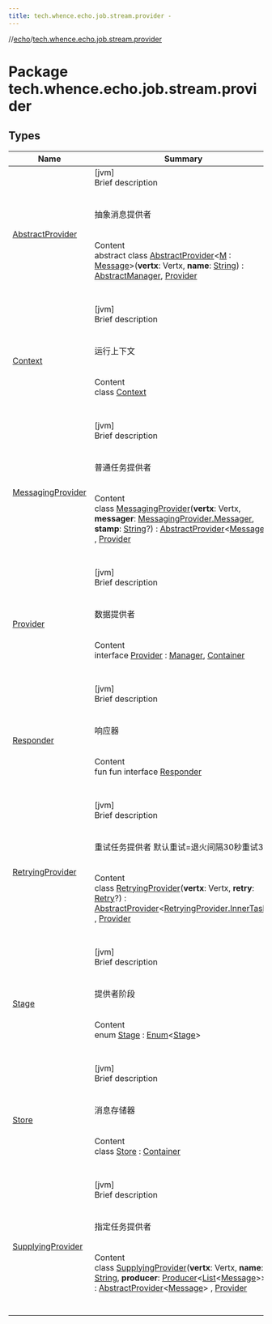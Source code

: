 ```yaml
---
title: tech.whence.echo.job.stream.provider -
---
```

//[echo](../index.md)/[tech.whence.echo.job.stream.provider](index.md)



# Package tech.whence.echo.job.stream.provider  


## Types  
  
|  Name|  Summary| 
|---|---|
| [AbstractProvider](-abstract-provider/index.md)| [jvm]  <br>Brief description  <br><br><br>抽象消息提供者<br><br>  <br>Content  <br>abstract class [AbstractProvider](-abstract-provider/index.md)<[M](-abstract-provider/index.md) : [Message](../tech.whence.echo.job.stream.message/-message/index.md)>(**vertx**: Vertx, **name**: [String](https://kotlinlang.org/api/latest/jvm/stdlib/kotlin/-string/index.html)) : [AbstractManager](../tech.whence.echo.job.manager/-abstract-manager/index.md), [Provider](-provider/index.md)  <br><br><br>
| [Context](-context/index.md)| [jvm]  <br>Brief description  <br><br><br>运行上下文<br><br>  <br>Content  <br>class [Context](-context/index.md)  <br><br><br>
| [MessagingProvider](-messaging-provider/index.md)| [jvm]  <br>Brief description  <br><br><br>普通任务提供者<br><br>  <br>Content  <br>class [MessagingProvider](-messaging-provider/index.md)(**vertx**: Vertx, **messager**: [MessagingProvider.Messager](-messaging-provider/-messager/index.md), **stamp**: [String](https://kotlinlang.org/api/latest/jvm/stdlib/kotlin/-string/index.html)?) : [AbstractProvider](-abstract-provider/index.md)<[Message](../tech.whence.echo.job.stream.message/-message/index.md)> , [Provider](-provider/index.md)  <br><br><br>
| [Provider](-provider/index.md)| [jvm]  <br>Brief description  <br><br><br>数据提供者<br><br>  <br>Content  <br>interface [Provider](-provider/index.md) : [Manager](../tech.whence.echo.job.manager/-manager/index.md), [Container](../tech.whence.echo.container/-container/index.md)  <br><br><br>
| [Responder](-responder/index.md)| [jvm]  <br>Brief description  <br><br><br>响应器<br><br>  <br>Content  <br>fun fun interface [Responder](-responder/index.md)  <br><br><br>
| [RetryingProvider](-retrying-provider/index.md)| [jvm]  <br>Brief description  <br><br><br>重试任务提供者 默认重试=退火间隔30秒重试3次<br><br>  <br>Content  <br>class [RetryingProvider](-retrying-provider/index.md)(**vertx**: Vertx, **retry**: [Retry](../tech.whence.echo.retry/-retry/index.md)?) : [AbstractProvider](-abstract-provider/index.md)<[RetryingProvider.InnerTask](-retrying-provider/-inner-task/index.md)> , [Provider](-provider/index.md)  <br><br><br>
| [Stage](-stage/index.md)| [jvm]  <br>Brief description  <br><br><br>提供者阶段<br><br>  <br>Content  <br>enum [Stage](-stage/index.md) : [Enum](https://kotlinlang.org/api/latest/jvm/stdlib/kotlin/-enum/index.html)<[Stage](-stage/index.md)>   <br><br><br>
| [Store](-store/index.md)| [jvm]  <br>Brief description  <br><br><br>消息存储器<br><br>  <br>Content  <br>class [Store](-store/index.md) : [Container](../tech.whence.echo.container/-container/index.md)  <br><br><br>
| [SupplyingProvider](-supplying-provider/index.md)| [jvm]  <br>Brief description  <br><br><br>指定任务提供者<br><br>  <br>Content  <br>class [SupplyingProvider](-supplying-provider/index.md)(**vertx**: Vertx, **name**: [String](https://kotlinlang.org/api/latest/jvm/stdlib/kotlin/-string/index.html), **producer**: [Producer](../tech.whence.echo.function/-producer/index.md)<[List](https://kotlinlang.org/api/latest/jvm/stdlib/kotlin.collections/-list/index.html)<[Message](../tech.whence.echo.job.stream.message/-message/index.md)>>) : [AbstractProvider](-abstract-provider/index.md)<[Message](../tech.whence.echo.job.stream.message/-message/index.md)> , [Provider](-provider/index.md)  <br><br><br>

